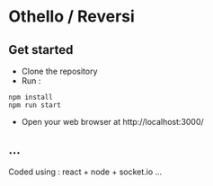 
# Othello / Reversi
## Get started
* Clone the repository
* Run :
```
npm install
npm run start
```
* Open your web browser at http://localhost:3000/


## ...
Coded using : react + node + socket.io ...
